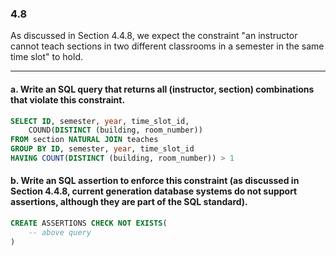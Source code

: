 ### 4.8

As discussed in Section 4.4.8, we expect the constraint "an instructor cannot teach sections in two different classrooms in a semester in the same time slot" to hold.

---

#### a. Write an SQL query that returns all (instructor, section) combinations that violate this constraint.


```SQL
SELECT ID, semester, year, time_slot_id, 
    COUND(DISTINCT (building, room_number))
FROM section NATURAL JOIN teaches
GROUP BY ID, semester, year, time_slot_id
HAVING COUNT(DISTINCT (building, room_number)) > 1
```

#### b. Write an SQL assertion to enforce this constraint (as discussed in Section 4.4.8, current generation database systems do not support assertions, although they are part of the SQL standard).


```SQL
CREATE ASSERTIONS CHECK NOT EXISTS(
    -- above query
)
```


